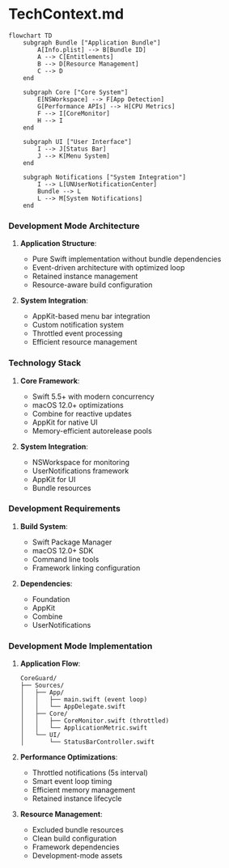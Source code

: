 # TechContext.md
```mermaid
flowchart TD
    subgraph Bundle ["Application Bundle"]
        A[Info.plist] --> B[Bundle ID]
        A --> C[Entitlements]
        B --> D[Resource Management]
        C --> D
    end

    subgraph Core ["Core System"]
        E[NSWorkspace] --> F[App Detection]
        G[Performance APIs] --> H[CPU Metrics]
        F --> I[CoreMonitor]
        H --> I
    end

    subgraph UI ["User Interface"]
        I --> J[Status Bar]
        J --> K[Menu System]
    end

    subgraph Notifications ["System Integration"]
        I --> L[UNUserNotificationCenter]
        Bundle --> L
        L --> M[System Notifications]
    end
```

### Development Mode Architecture

1. **Application Structure**:
   - Pure Swift implementation without bundle dependencies
   - Event-driven architecture with optimized loop
   - Retained instance management
   - Resource-aware build configuration

2. **System Integration**:
   - AppKit-based menu bar integration
   - Custom notification system
   - Throttled event processing
   - Efficient resource management

### Technology Stack

1. **Core Framework**:
   - Swift 5.5+ with modern concurrency
   - macOS 12.0+ optimizations
   - Combine for reactive updates
   - AppKit for native UI
   - Memory-efficient autorelease pools

2. **System Integration**:
   - NSWorkspace for monitoring
   - UserNotifications framework
   - AppKit for UI
   - Bundle resources

### Development Requirements

1. **Build System**:
   - Swift Package Manager
   - macOS 12.0+ SDK
   - Command line tools
   - Framework linking configuration

2. **Dependencies**:
   - Foundation
   - AppKit
   - Combine
   - UserNotifications

### Development Mode Implementation

1. **Application Flow**:
   ```
   CoreGuard/
   ├── Sources/
   │   ├── App/
   │   │   ├── main.swift (event loop)
   │   │   └── AppDelegate.swift
   │   ├── Core/
   │   │   ├── CoreMonitor.swift (throttled)
   │   │   └── ApplicationMetric.swift
   │   └── UI/
   │       └── StatusBarController.swift
   ```

2. **Performance Optimizations**:
   - Throttled notifications (5s interval)
   - Smart event loop timing
   - Efficient memory management
   - Retained instance lifecycle

3. **Resource Management**:
   - Excluded bundle resources
   - Clean build configuration
   - Framework dependencies
   - Development-mode assets
